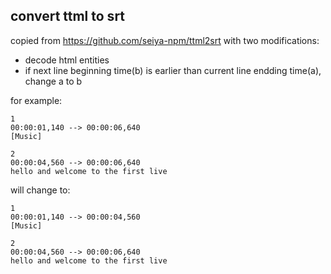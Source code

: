 convert ttml to srt
---

copied from https://github.com/seiya-npm/ttml2srt
with two modifications:

- decode html entities
- if next line beginning time(b) is earlier than current line endding time(a), change a to b

for example:
```text
1
00:00:01,140 --> 00:00:06,640
[Music]

2
00:00:04,560 --> 00:00:06,640
hello and welcome to the first live
```
will change to:
```text
1
00:00:01,140 --> 00:00:04,560
[Music]

2
00:00:04,560 --> 00:00:06,640
hello and welcome to the first live
```
